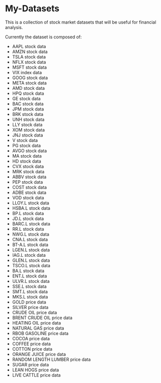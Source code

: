 # My-Datasets

 This is a collection of stock market datasets that will be useful for financial analysis.

 Currently the dataset is composed of:

 * AAPL stock data
 * AMZN stock data
 * TSLA stock data
 * NFLX stock data
 * MSFT stock data
 * VIX index data
 * GOOG stock data
 * META stock data
 * AMD stock data
 * HPQ stock data
 * GE stock data
 * BAC stock data
 * JPM stock data
 * BRK stock data
 * UNH stock data
 * LLY stock data
 * XOM stock data
 * JNJ stock data
 * V stock data
 * PG stock data
 * AVGO stock data
 * MA stock data
 * HD stock data
 * CVX stock data
 * MRK stock data
 * ABBV stock data
 * PEP stock data
 * COST stock data
 * ADBE stock data
 * VOD stock data
 * LLOY.L stock data
 * HSBA.L stock data
 * BP.L stock data
 * JD.L stock data
 * BARC.L stock data
 * RR.L stock data
 * NWG.L stock data
 * CNA.L stock data
 * BT-A.L stock data
 * LGEN.L stock data
 * IAG.L stock data
 * GLEN.L stock data
 * TSCO.L stock data
 * BA.L stock data
 * ENT.L stock data
 * ULVR.L stock data
 * SSE.L stock data
 * SMT.L stock data
 * MKS.L stock data
 * GOLD price data
 * SILVER price data
 * CRUDE OIL price data
 * BRENT CRUDE OIL price data
 * HEATING OIL price data
 * NATURAL GAS price data
 * RBOB GASOLINE price data
 * COCOA price data
 * COFFEE price data
 * COTTON price data
 * ORANGE JUICE price data
 * RANDOM LENGTH LUMBER price data
 * SUGAR price data
 * LEAN HOGS price data
 * LIVE CATTLE price data